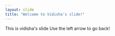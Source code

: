 ```yaml
---
layout: slide
title: "Welcome to Vidisha's slide!"
---
```

This is vidisha's slide
Use the left arrow to go back!
